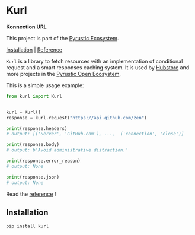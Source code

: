<!-- Intro Text -->
# Kurl
<b> Konnection URL </b>

This project is part of the [Pyrustic Ecosystem](https://pyrustic.github.io).

<!-- Quick Links -->
[Installation](#installation) | [Reference](https://github.com/pyrustic/kurl/tree/master/docs/reference#readme)


`Kurl` is a library to fetch resources with an implementation of conditional request and a smart responses caching system. It is used by [Hubstore](https://github.com/pyrustic/hubstore) and more projects in the [Pyrustic Open Ecosystem](https://pyrustic.github.io).

This is a simple usage example:

```python
from kurl import Kurl


kurl = Kurl()
response = kurl.request("https://api.github.com/zen")

print(response.headers)
# output: [('Server', 'GitHub.com'), ...,  ('connection', 'close')]

print(response.body)
# output: b'Avoid administrative distraction.'

print(response.error_reason)
# output: None

print(response.json)
# output: None

```

Read the [reference](https://github.com/pyrustic/kurl/tree/master/docs/reference#readme) !

## Installation

```bash
pip install kurl
```
